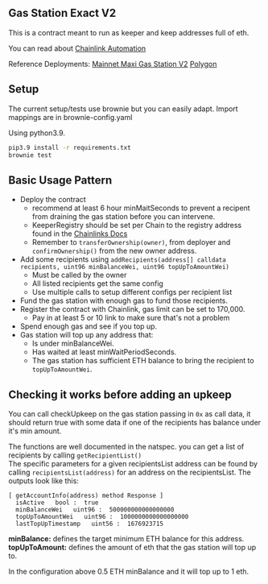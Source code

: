 ## Gas Station Exact V2


This is a contract meant to run as keeper and keep addresses full of eth.

You can read about [Chainlink Automation](https://docs.chain.link/chainlink-automation/introduction)

Reference Deployments:
[Mainnet Maxi Gas Station V2](https://etherscan.io/address/0x7fb8f5d04b521b6880158819e69538655aabd5c4#code)
[Polygon](https://polygonscan.com/address/0xD692B454255d072B1ACe1b624e6Ee2bFd939D80F)

## Setup
The current setup/tests use brownie but you can easily adapt.  Import mappings are in brownie-config.yaml

Using python3.9.  
```bash
pip3.9 install -r requirements.txt
brownie test
```

## Basic Usage Pattern
- Deploy the contract
   - recommend at least 6 hour minMaitSeconds to prevent a recipent from draining the gas station before you can intervene.
   - KeeperRegistry should be set per Chain to the registry address found in the [Chainlinks Docs](https://docs.chain.link/chainlink-automation/supported-networks)
   - Remember to `transferOwnership(owner)`, from deployer and `confirmOwnership()` from the new owner address.
- Add some recipients using `addRecipients(address[] calldata recipients, uint96 minBalanceWei, uint96 topUpToAmountWei)`
  - Must be called by the owner
  - All listed recipients get the same config
  - Use multiple calls to setup different configs per recipient list
- Fund the gas station with enough gas to fund those recipients.
- Register the contract with Chainlink, gas limit can be set to 170,000.
  - Pay in at least 5 or 10 link to make sure that's not a problem
- Spend enough gas and see if you top up.
- Gas station will top up any address that:
  - Is under minBalanceWei.
  - Has waited at least minWaitPeriodSeconds.
  - The gas station has sufficient ETH balance to bring the recipient to `topUpToAmountWei`.

## Checking it works before adding an upkeep
You can call checkUpkeep on the gas station passing in `0x` as call data, it should return true with some data if one of the recipients has balance under it's min amount.

The functions are well documented in the natspec.  you can get a list of recipients by calling  `getRecipientList()`  
The specific parameters for a given recipientsList address can be found by calling `recipientsList(address)` for an address on the recipientsList.  The outputs look like this:
```
[ getAccountInfo(address) method Response ]
  isActive   bool :  true
  minBalanceWei   uint96 :  500000000000000000
  topUpToAmountWei   uint96 :  1000000000000000000
  lastTopUpTimestamp   uint56 :  1676923715
```
**minBalance:** defines the target minimum ETH balance for this address.
**topUpToAmount:** defines the amount of eth that the gas station will top up to.

In the configuration above 0.5 ETH minBalance and it will top up to 1 eth.

